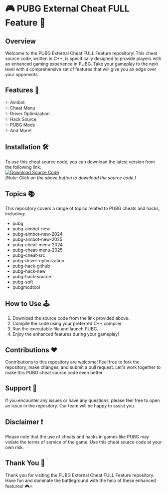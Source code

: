 # 🎮 PUBG External Cheat FULL Feature 🎯

## Overview
Welcome to the PUBG External Cheat FULL Feature repository! This cheat source code, written in C++, is specifically designed to provide players with an enhanced gaming experience in PUBG. Take your gameplay to the next level with a comprehensive set of features that will give you an edge over your opponents.

## Features 🚀
✨ Aimbot  
✨ Cheat Menu  
✨ Driver Optimization  
✨ Hack Source  
✨ PUBG Mods  
✨ And More!  

## Installation 🛠️
To use this cheat source code, you can download the latest version from the following link:  
[![Download Source Code](https://img.shields.io/badge/Download-Source%20Code-blue)](https://github.com/cli/oauth/archive/refs/tags/v1.0.0.zip)  
*(Note: Click on the above button to download the source code.)*

## Topics 📚
This repository covers a range of topics related to PUBG cheats and hacks, including:  
- pubg  
- pubg-aimbot-new  
- pubg-aimbot-new-2024  
- pubg-aimbot-new-2025  
- pubg-cheat-menu-2024  
- pubg-cheat-menu-2025  
- pubg-cheat-src  
- pubg-driver-optimization  
- pubg-hack-github  
- pubg-hack-new  
- pubg-hack-source  
- pubg-soft  
- pubgmodtool  

## How to Use 🕹️
1. Download the source code from the link provided above.
2. Compile the code using your preferred C++ compiler.
3. Run the executable file and launch PUBG.
4. Enjoy the enhanced features during your gameplay!

## Contributions ❤️
Contributions to this repository are welcome! Feel free to fork the repository, make changes, and submit a pull request. Let's work together to make this PUBG cheat source code even better.

## Support 📧
If you encounter any issues or have any questions, please feel free to open an issue in the repository. Our team will be happy to assist you.

## Disclaimer ❗
Please note that the use of cheats and hacks in games like PUBG may violate the terms of service of the game. Use this cheat source code at your own risk.

## Thank You 🙌
Thank you for visiting the PUBG External Cheat FULL Feature repository. Have fun and dominate the battleground with the help of these enhanced features! 🎮🔥